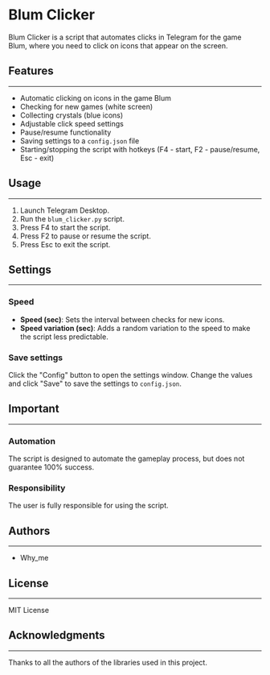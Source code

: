 # Blum Clicker
Blum Clicker is a script that automates clicks in Telegram for the game Blum, where you need to click on icons that appear on the screen.

## Features
------------

* Automatic clicking on icons in the game Blum
* Checking for new games (white screen)
* Collecting crystals (blue icons)
* Adjustable click speed settings
* Pause/resume functionality
* Saving settings to a `config.json` file
* Starting/stopping the script with hotkeys (F4 - start, F2 - pause/resume, Esc - exit)

## Usage
---------

1. Launch Telegram Desktop.
2. Run the `blum_clicker.py` script.
3. Press F4 to start the script.
4. Press F2 to pause or resume the script.
5. Press Esc to exit the script.

## Settings
------------

### Speed

* **Speed (sec)**: Sets the interval between checks for new icons.
* **Speed variation (sec)**: Adds a random variation to the speed to make the script less predictable.

### Save settings

Click the "Config" button to open the settings window. Change the values and click "Save" to save the settings to `config.json`.

## Important
------------

### Automation

The script is designed to automate the gameplay process, but does not guarantee 100% success.

### Responsibility

The user is fully responsible for using the script.

## Authors
-----------

* Why_me

## License
---------

MIT License

## Acknowledgments
----------------

Thanks to all the authors of the libraries used in this project.
